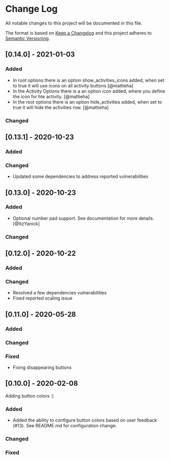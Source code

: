 # Change Log
All notable changes to this project will be documented in this file.
 
The format is based on [Keep a Changelog](http://keepachangelog.com/)
and this project adheres to [Semantic Versioning](http://semver.org/).

## [0.14.0] - 2021-01-03
 
### Added
- In root options there is an option show_activities_icons added, when set to true it will use icons on all activity buttons [@mattieha]
- In the Activity Options there is a an option icon added, where you define the icon for hte activity. [@mattieha]
- In the root options there is an option hide_activities added, when set to true it will hide the activities row. [@mattieha]

### Changed

## [0.13.1] - 2020-10-23
 
### Added

### Changed
- Updated some dependencies to address reported vulnerabilities

## [0.13.0] - 2020-10-23
 
### Added
- Optional number pad support. See documentation for more details. [@ItzYanick]

### Changed

## [0.12.0] - 2020-10-22
 
### Added
 
### Changed
- Resolved a few dependencies vulnerabilities
- Fixed reported scaling issue

## [0.11.0] - 2020-05-28
 
### Added
 
### Changed
 
### Fixed
- Fixing disappearing buttons
 
## [0.10.0] - 2020-02-08
 
Adding button colors :)
 
### Added
- Added the ability to configure button colors based on user feedback (#13). See README.md for configuration change.
 
### Changed
 
### Fixed
 